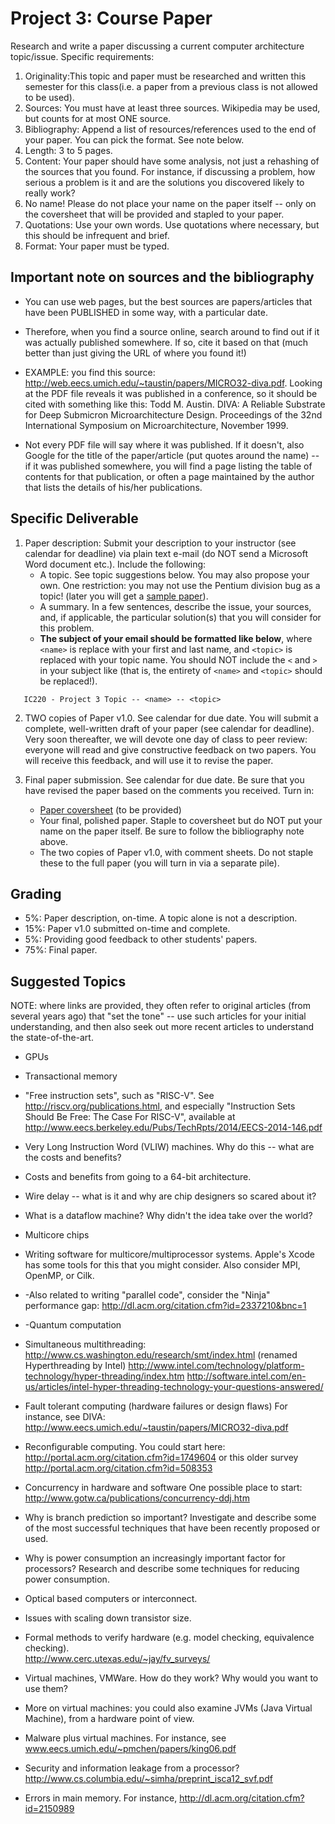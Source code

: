 # Project 3: Course Paper

Research and write a paper discussing a current computer architecture topic/issue. Specific requirements:

1. Originality:This topic and paper must be researched and written this semester for this class(i.e. a paper from a previous class is not allowed to be used).
2. Sources: You must have at least three sources. Wikipedia may be used, but counts for at most ONE source.
3. Bibliography: Append a list of resources/references used to the end of your paper. You can pick the format. See note below.
4. Length: 3 to 5 pages.
5. Content: Your paper should have some analysis, not just a rehashing of the sources that you found. For instance, if discussing a problem, how serious a problem is it and are the solutions you discovered likely to really work?
6. No name! Please do not place your name on the paper itself -- only on the coversheet that will be provided and stapled to your paper.
7. Quotations: Use your own words. Use quotations where necessary, but this should be infrequent and brief.
8. Format: Your paper must be typed.

## Important note on sources and the bibliography

* You can use web pages, but the best sources are papers/articles that have been
  PUBLISHED in some way, with a particular date.
  
* Therefore, when you find a source online, search around to find out if it was
  actually published somewhere. If so, cite it based on that (much better than
  just giving the URL of where you found it!)
  
* EXAMPLE: you find this source:
http://web.eecs.umich.edu/~taustin/papers/MICRO32-diva.pdf. Looking at the PDF
file reveals it was published in a conference, so it should be cited with
something like this: Todd M. Austin. DIVA: A Reliable Substrate for Deep
Submicron Microarchitecture Design. Proceedings of the 32nd International
Symposium on Microarchitecture, November 1999.

* Not every PDF file will say where it was published. If it doesn't, also Google
  for the title of the paper/article (put quotes around the name) -- if it was
  published somewhere, you will find a page listing the table of contents for
  that publication, or often a page maintained by the author that lists the
  details of his/her publications.

## Specific Deliverable


1. Paper description: Submit your description to your instructor (see calendar for deadline) via plain text e-mail (do NOT send a Microsoft Word document etc.). Include the following:
   * A topic. See topic suggestions below. You may also propose your own. One
     restriction: you may not use the Pentium division bug as a topic! (later
     you will get a [sample paper](/proj/03/sample.pdf)).
   * A summary. In a few sentences, describe the issue, your sources, and, if
     applicable, the particular solution(s) that you will consider for this
     problem.
   * **The subject of your email should be formatted like below**, where `<name>` is replace with your first and last name, and `<topic>` is replaced with your topic name. You should NOT include the `<` and `>` in your subject like (that is, the entirety of `<name>` and `<topic>` should be replaced!).
```   
   IC220 - Project 3 Topic -- <name> -- <topic>
```
    
2. TWO copies of Paper v1.0. See calendar for due date. You will submit a
   complete, well-written draft of your paper (see calendar for deadline). Very
   soon thereafter, we will devote one day of class to peer review: everyone
   will read and give constructive feedback on two papers. You will receive this
   feedback, and will use it to revise the paper.
   
3. Final paper submission. See calendar for due date. Be sure that you have
   revised the paper based on the comments you received. Turn in:
   * [Paper coversheet](/rsc/proj3_coversheet.pdf) (to be provided)
   * Your final, polished paper. Staple to coversheet but do NOT put your name
     on the paper itself. Be sure to follow the bibliography note above.
   * The two copies of Paper v1.0, with comment sheets. Do not staple these to
     the full paper (you will turn in via a separate pile).

## Grading

* 5%: Paper description, on-time. A topic alone is not a description.
* 15%: Paper v1.0 submitted on-time and complete.
* 5%: Providing good feedback to other students' papers.
* 75%: Final paper.

## Suggested Topics

NOTE: where links are provided, they often refer to original articles (from
several years ago) that "set the tone" -- use such articles for your initial
understanding, and then also seek out more recent articles to understand the
state-of-the-art.


* GPUs

* Transactional memory

* "Free instruction sets", such as "RISC-V".  See http://riscv.org/publications.html, and especially "Instruction Sets Should Be Free: The Case For RISC-V", available at http://www.eecs.berkeley.edu/Pubs/TechRpts/2014/EECS-2014-146.pdf 

* Very Long Instruction Word (VLIW) machines.  Why do this -- what are the costs and benefits? 

* Costs and benefits from going to a 64-bit architecture.

* Wire delay -- what is it and why are chip designers so scared about it?

* What is a dataflow machine?  Why didn't the idea take over the world?

* Multicore chips

* Writing software for multicore/multiprocessor systems.  Apple's Xcode has some tools for this that you might consider.
Also consider MPI, OpenMP, or Cilk.

* -Also related to writing "parallel code", consider the "Ninja" performance gap:  http://dl.acm.org/citation.cfm?id=2337210&bnc=1

* -Quantum computation

* Simultaneous multithreading:
http://www.cs.washington.edu/research/smt/index.html
(renamed Hyperthreading by Intel)
http://www.intel.com/technology/platform-technology/hyper-threading/index.htm
http://software.intel.com/en-us/articles/intel-hyper-threading-technology-your-questions-answered/

* Fault tolerant computing
(hardware failures or design flaws)
For instance, see DIVA:
http://www.eecs.umich.edu/~taustin/papers/MICRO32-diva.pdf

* Reconfigurable computing.  You could start here:
http://portal.acm.org/citation.cfm?id=1749604
or this older survey
http://portal.acm.org/citation.cfm?id=508353

* Concurrency in hardware and software
One possible place to start:
http://www.gotw.ca/publications/concurrency-ddj.htm

* Why is branch prediction so important?  Investigate and describe
some of the most successful techniques that have been recently 
proposed or used.

* Why is power consumption an increasingly important factor for
processors?  Research and describe some techniques for reducing power consumption.

* Optical based computers or interconnect.

* Issues with scaling down transistor size.

* Formal methods to verify hardware (e.g. model checking, equivalence checking).  
http://www.cerc.utexas.edu/~jay/fv_surveys/

* Virtual machines, VMWare.  How do they work?  Why would you want to use them? 

* More on virtual machines: you could also examine JVMs (Java Virtual Machine), from a hardware point of view.   

* Malware plus virtual machines.  For instance, see 
www.eecs.umich.edu/~pmchen/papers/king06.pdf

* Security and information leakage from a processor?  http://www.cs.columbia.edu/~simha/preprint_isca12_svf.pdf

* Errors in main memory.  For instance, http://dl.acm.org/citation.cfm?id=2150989
